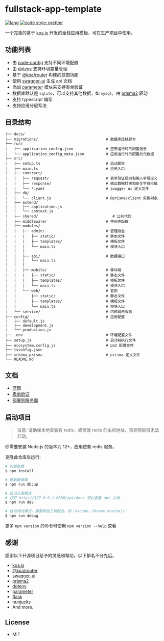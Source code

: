 # fullstack-app-template

[![lang](https://img.shields.io/badge/lang-typescript-informational)](https://www.typescriptlang.org/)
[![code style: prettier](https://img.shields.io/badge/code_style-prettier-ff69b4.svg?style=flat-square)](https://github.com/prettier/prettier)

一个完善的基于 [koa.js][koa.js] 开发的全栈应用模板，可在生产项目中使用。

## 功能列表

 - 由 [node-config](https://github.com/lorenwest/node-config) 支持不同环境配置
 - 由 [dotenv](https://github.com/https://github.com/motdotla/dotenv) 支持环境变量管理
 - 基于 [@koa/router][@koa/router] 构建的蓝图功能
 - 使用 [swagger-ui][swagger-ui] 生成 api 文档
 - 添加 [parameter](https://github.com/node-modules/parameter) 模块来支持表单验证
 - 数据库默认是 `sqlite`，可以支持其他数据，如 `mysql`，由 [prisma2][prisma2] 驱动
 - 支持 typescript 编写
 - 支持应用分层写法

## 目录结构

```text
├── docs/
├── migrations/                               # 数据库迁移脚本
├── run/
|   ├── application_config.json               # 应用运行时的配置信息
|   └── application_config_meta.json          # 应用运行时的配置的元数据
├── src/
|   ├── setup.ts                              # 启动脚本
|   ├── main.ts                               # 应用入口
|   ├── contract/
|   |   ├── request/                          # 表单验证规则和输入字段定义
|   |   ├── response/                         # 输出数据转换和安全字段拦截
|   |   └── *.yaml                            # swagger ui 定义文件
|   ├── db/ 
|   |   └── client.js                         # @prisma/client 实例对象
|   ├── extend/
|   |   ├── application.js
|   |   └── context.js
|   ├── shared/                                  # 公共代码 
|   ├── middleware/                           # 中间件函数
|   ├── modules/  
|   |   ├── admin/                            # 管理后台 
|   |   |   ├── static/                       # 静态文件
|   |   |   ├── templates/                    # 模板文件
|   |   |   └── main.ts                       # 模块入口
|   |   |
|   |   ├── api/                              # 数据接口
|   |   |   └── main.ts
|   |   |
|   |   ├── mobile/                           # 移动端 
|   |   |   ├── static/                       # 静态文件
|   |   |   ├── templates/                    # 模板文件
|   |   |   └── main.ts                       # 模块入口
|   |   └── web/                              # 官网
|   |       ├── static/                       # 静态文件
|   |       ├── templates/                    # 模板文件
|   |       └── main.ts                       # 模块入口
|   └── service/                              # 内部调用服务
├── config/                                   # 应用配置 
|   ├── default.js  
|   ├── development.js
|   └── production.js
├── .env                                      # 环境配置文件
├── setup.js                                  # 启动前执行文件
├── ecosystem.config.js                       # pm2 配置文件
├── tsconfig.json
├── schema.prisma                             # prisma 定义文件
└── README.md
```

## 文档

- [蓝图](./docs/blueprint.md)
- [表单验证](./docs/form-validate.md)
- [部署到服务器](./docs/deploy.md)

## 启动项目

> 注意: 请确保本地安装有 redis，或修改 redis 的主机地址，否则项目将无法启动。

你需要安装 Node.js 的版本为 12+，应用依赖 redis 服务。

克隆此仓库后运行:

``` bash
# 安装依赖
$ npm install

# 更新数据库
$ npm run db:up

# 启动开发模式
# 打开 http://127.0.0.1:8080/api/docs 可以查看 api 文档
$ npm run dev

# 启动调试模式，需要其他工具配合，如：vscode，Chrome devtools
$ npm run debug
```

更多 `npm version` 的命令可使用 `npm version --help` 查看

## 感谢

感谢以下开源项目给予的灵感和帮助，以下排名不分先后。

* [koa.js][koa.js]
* [@koa/router][@koa/router]
* [swagger-ui][swagger-ui]
* [prisma2][prisma2]
* [dotenv][dotenv]
* [parameter][parameter]
* [flask][flask]
* [nunjucks][nunjucks]
* And more.

## License

* MIT

[koa.js]: https://github.com/koajs/koa
[@koa/router]: https://github.com/koajs/router
[swagger-ui]: https://swagger.io/
[prisma2]: https://github.com/prisma/prisma
[node-config]: https://github.com/lorenwest/node-config
[dotenv]: https://github.com/https://github.com/motdotla/dotenv
[parameter]: https://github.com/node-modules/parameter
[flask]: https://github.com/pallets/flask
[nunjucks]: https://github.com/mozilla/nunjucks
